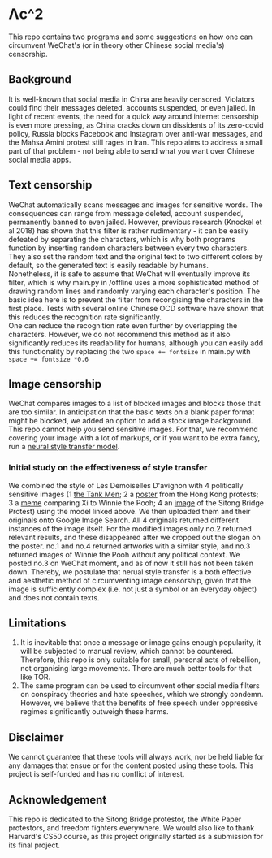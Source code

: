 # Λc^2
This repo contains two programs and some suggestions on how one can circumvent WeChat's (or in theory other Chinese social media's) censorship.  

## Background
It is well-known that social media in China are heavily censored. Violators could find their messages deleted, accounts suspended, or even jailed. In light of recent events, the need for a quick way around internet censorship is even more pressing, as China cracks down on dissidents of its zero-covid policy, Russia blocks Facebook and Instagram over anti-war messages, and the Mahsa Amini protest still rages in Iran. This repo aims to address a small part of that problem - not being able to send what you want over Chinese social media apps. 

## Text censorship
WeChat automatically scans messages and images for sensitive words. The consequences can range from message deleted, account suspended, permanently banned to even jailed. However, previous research (Knockel et al 2018) has shown that this filter is rather rudimentary - it can be easily defeated by separating the characters, which is why both programs function by inserting random characters between every two characters. They also set the random text and the original text to two different colors by default, so the generated text is easily readable by humans. <br>
Nonetheless, it is safe to assume that WeChat will eventually improve its filter, which is why main.py in /offline uses a more sophisticated method of drawing random lines and randomly varying each character's position. The basic idea here is to prevent the filter from recongising the characters in the first place. Tests with several online Chinese OCD software have shown that this reduces the recognition rate significantly. <br>
One can reduce the recognition rate even further by overlapping the characters. However, we do not recommend this method as it also significantly reduces its readability for humans, although you can easily add this functionality by replacing the two `space += fontsize` in main.py with `space += fontsize *0.6` 

## Image censorship
WeChat compares images to a list of blocked images and blocks those that are too similar. In anticipation that the basic texts on a blank paper format might be blocked, we added an option to add a stock image background. <br>
This repo cannot help you send sensitive images. For that, we recommend covering your image with a lot of markups, or if you want to be extra fancy, run a [neural style transfer model](https://www.tensorflow.org/hub/tutorials/tf2_arbitrary_image_stylization).
### Initial study on the effectiveness of style transfer
We combined the style of Les Demoiselles D'avignon with 4 politically sensitive images (1 [the Tank Men](https://upload.wikimedia.org/wikipedia/en/d/dd/Tank_Man_%28Tiananmen_Square_protester%29.jpg); 2 a [poster](https://cdn.cnn.com/cnnnext/dam/assets/190801115339-protest-art-hong-kong-22-super-169.jpg) from the Hong Kong protests; 3 a [meme](https://ichef.bbci.co.uk/news/976/cpsprodpb/5074/production/_96969502_78b75efc-37fe-449f-944e-0fa30805a597.jpg) comparing Xi to Winnie the Pooh; 4 an [image](https://d1i4t8bqe7zgj6.cloudfront.net/thumbnails/634957c08b967e521393f146/2022-10-14T121813Z_1_OV228914102022RP1_RTRMADC_0_CHINA-CONGRESS-PROTESTS-ROUGH-CUT.jpg) of the Sitong Bridge Protest) using the model linked above. We then uploaded them and their originals onto Google Image Search. All 4 originals returned different instances of the image itself. For the modified images only no.2 returned relevant results, and these disappeared after we cropped out the slogan on the poster. no.1 and no.4 returned artworks with a similar style, and no.3 returned images of Winnie the Pooh without any political context. We posted no.3 on WeChat moment, and as of now it still has not been taken down. Thereby, we postulate that nerual style transfer is a both effective and aesthetic method of circumventing image censorship, given that the image is sufficiently complex (i.e. not just a symbol or an everyday object) and does not contain texts. 

## Limitations 
1. It is inevitable that once a message or image gains enough popularity, it will be subjected to manual review, which cannot be countered. Therefore, this repo is only suitable for small, personal acts of rebellion, not organising large movements. There are much better tools for that like TOR. 
2. The same program can be used to circumvent other social media filters on conspiracy theories and hate speeches, which we strongly condemn. However, we believe that the benefits of free speech under oppressive regimes significantly outweigh these harms. 

## Disclaimer
We cannot guarantee that these tools will always work, nor be held liable for any damages that ensue or for the content posted using these tools. This project is self-funded and has no conflict of interest. 

## Acknowledgement 
This repo is dedicated to the Sitong Bridge protestor, the White Paper protestors, and freedom fighters everywhere. We would also like to thank Harvard's CS50 course, as this project originally started as a submission for its final project. 
